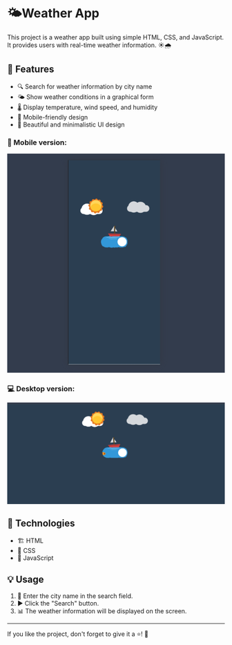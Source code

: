 # 🌤️Weather App

This project is a weather app built using simple HTML, CSS, and JavaScript. It provides users with real-time weather information. ☀️🌧️

## 📌 Features
- 🔍 Search for weather information by city name
- 🌤 Show weather conditions in a graphical form
- 🌡 Display temperature, wind speed, and humidity
- 📱 Mobile-friendly design
- 🎨 Beautiful and minimalistic UI design

### 📱 Mobile version:
![Mobile version](phone.png)

### 💻 Desktop version:
![Desktop version](deskop.png)

## 🚀 Technologies
- 🏗 HTML
- 🎨 CSS
- 🚀 JavaScript

## 💡 Usage
1. 🔎 Enter the city name in the search field.
2. ▶️ Click the "Search" button.
3. 📊 The weather information will be displayed on the screen.
---
If you like the project, don't forget to give it a ⭐! 🚀
